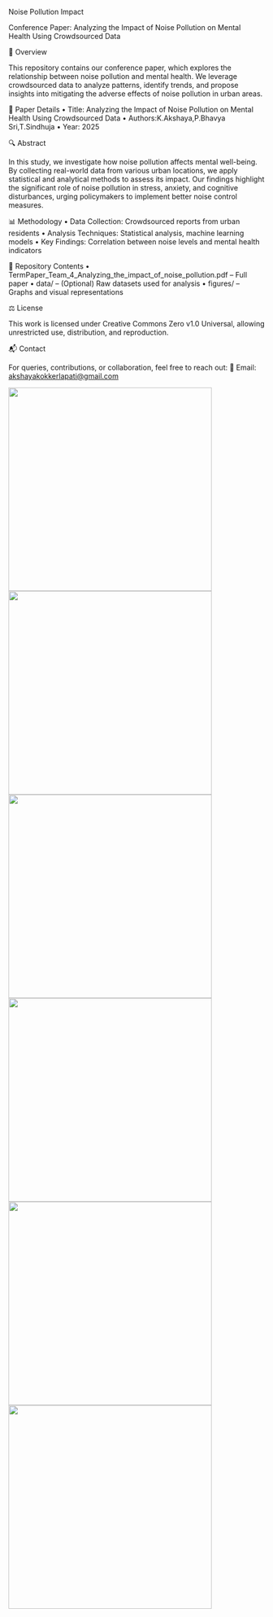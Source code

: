 Noise Pollution Impact

Conference Paper: Analyzing the Impact of Noise Pollution on Mental Health Using Crowdsourced Data

📌 Overview

This repository contains our conference paper, which explores the relationship between noise pollution and mental health. We leverage crowdsourced data to analyze patterns, identify trends, and propose insights into mitigating the adverse effects of noise pollution in urban areas.

📄 Paper Details
	•	Title: Analyzing the Impact of Noise Pollution on Mental Health Using Crowdsourced Data
	•	Authors:K.Akshaya,P.Bhavya Sri,T.Sindhuja
	•	Year: 2025

🔍 Abstract

In this study, we investigate how noise pollution affects mental well-being. By collecting real-world data from various urban locations, we apply statistical and analytical methods to assess its impact. Our findings highlight the significant role of noise pollution in stress, anxiety, and cognitive disturbances, urging policymakers to implement better noise control measures.

📊 Methodology
	•	Data Collection: Crowdsourced reports from urban residents
	•	Analysis Techniques: Statistical analysis, machine learning models
	•	Key Findings: Correlation between noise levels and mental health indicators

📂 Repository Contents
	•	TermPaper_Team_4_Analyzing_the_impact_of_noise_pollution.pdf – Full paper
	•	data/ – (Optional) Raw datasets used for analysis
	•	figures/ – Graphs and visual representations

⚖️ License

This work is licensed under Creative Commons Zero v1.0 Universal, allowing unrestricted use, distribution, and reproduction.

📬 Contact

For queries, contributions, or collaboration, feel free to reach out:
📧 Email: akshayakokkerlapati@gmail.com

<img src="https://github.com/user-attachments/assets/2897a608-fa7d-43a7-bb83-bcf2aaf97f55" width="400"/>
<img src="https://github.com/user-attachments/assets/18e0ba67-a2e1-4296-8462-caca72c5b558" width="400"/>
<img src="https://github.com/user-attachments/assets/8dbdc8f4-d46c-4851-9022-a4fa1f785899" width="400"/>
<img src="https://github.com/user-attachments/assets/79d8b908-331c-43ae-b9f2-87724805f721" width="400"/>
<img src="https://github.com/user-attachments/assets/498c7558-e3a2-4862-a074-88b4566495a7" width="400"/>
<img src="https://github.com/user-attachments/assets/920e1cc5-bf89-4ce8-8d43-cc48697f484b" width="400"/>



